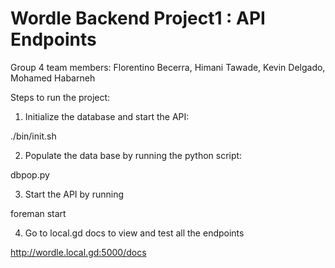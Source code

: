 # Wordle Backend Project1 : API Endpoints

Group 4 team members:
Florentino Becerra,
Himani Tawade,
Kevin Delgado,
Mohamed Habarneh

Steps to run the project:

1. Initialize the database and start the API:

./bin/init.sh

2. Populate the data base by running the python script:

dbpop.py

3. Start the API by running

foreman start

4. Go to local.gd docs to view and test all the endpoints

 http://wordle.local.gd:5000/docs





